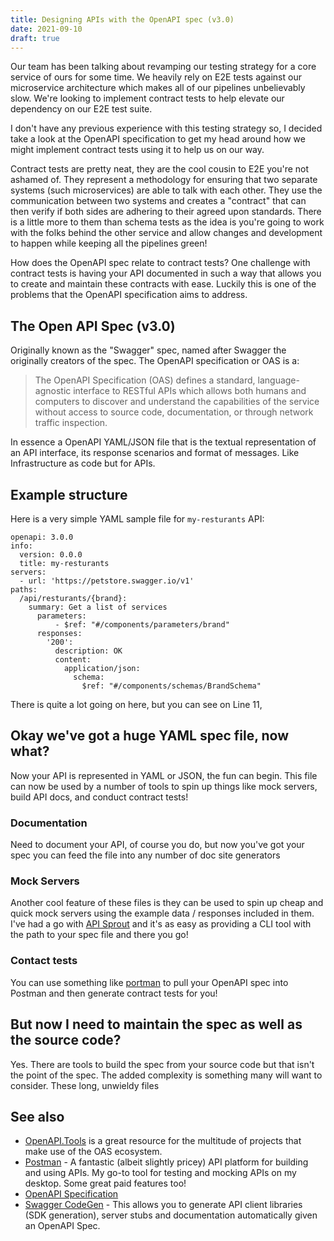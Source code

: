 ```yaml
---
title: Designing APIs with the OpenAPI spec (v3.0)
date: 2021-09-10
draft: true
---
```


Our team has been talking about revamping our testing strategy for a core service of ours for some time. We heavily 
rely on E2E tests against our microservice architecture which makes all of our pipelines unbelievably slow. 
We're looking to implement contract tests to help elevate our dependency on our E2E test suite. 

I don't have any previous experience with this testing strategy so, I decided take a look at the OpenAPI
specification to get my head around how we might implement contract tests using it to help us on our
way.

Contract tests are pretty neat, they are the cool cousin to E2E you're not ashamed of. 
They represent a methodology for ensuring that two separate systems (such microservices) are able to talk with each
other. They use the communication between two systems and creates a "contract" that can then verify if both sides are
adhering to their agreed upon standards. There is a little more to them than schema tests as the idea is you're going to work with
the folks behind the other service and allow changes and development to happen while keeping all the pipelines green!

How does the OpenAPI spec relate to contract tests? One challenge with contract tests is having your
API documented in such a way that allows you to create and maintain these contracts with ease. 
Luckily this is one of the problems that the OpenAPI specification aims to address.

## The Open API Spec (v3.0)

Originally known as the "Swagger" spec, named after Swagger the originally creators of the spec. The OpenAPI 
specification or OAS is a:

> The OpenAPI Specification (OAS) defines a standard, language-agnostic interface to RESTful APIs which allows both 
> humans and computers to discover and understand the capabilities of the service without access to source code, 
> documentation, or through network traffic inspection.

In essence a OpenAPI YAML/JSON file that is the textual representation of an API interface, its response scenarios and
format of messages. Like Infrastructure as code but for APIs. 

## Example structure

Here is a very simple YAML sample file for `my-resturants` API:

```yaml{numberLines: true}
openapi: 3.0.0
info:
  version: 0.0.0
  title: my-resturants
servers:
  - url: 'https://petstore.swagger.io/v1'
paths:
  /api/resturants/{brand}:
    summary: Get a list of services
      parameters:
          - $ref: "#/components/parameters/brand"
      responses:
        '200':
          description: OK
          content:
            application/json:
              schema:
                $ref: "#/components/schemas/BrandSchema"
```

There is quite a lot going on here, but you can see on Line 11,

## Okay we've got a huge YAML spec file, now what?

Now your API is represented in YAML or JSON, the fun can begin. This file can now be used by a number of tools to spin
up things like mock servers, build API docs, and conduct contract tests!

### Documentation

Need to document your API, of course you do, but now you've got your spec you can feed the file into any number of doc site generators

### Mock Servers

Another cool feature of these files is they can be used to spin up cheap and quick mock servers using the example data 
/ responses included in them. I've had a go with [API Sprout](https://github.com/danielgtaylor/apisprout) and it's as 
easy as providing a CLI tool with the path to your spec file and there you go! 

### Contact tests



You can use something like [portman](https://github.com/apideck-libraries/portman) to pull your OpenAPI spec into 
Postman and then generate contract tests for you!

## But now I need to maintain the spec as well as the source code?

Yes. There are tools to build the spec from your source code but that isn't the point of the spec. The added complexity
is something many will want to consider. These long, unwieldy files 

## See also

- [OpenAPI.Tools](https://openapi.tools/) is a great resource for the multitude of projects that make use of the OAS 
ecosystem.
- [Postman](https://www.postman.com/) - A fantastic (albeit slightly pricey) API platform for building and using APIs.
My go-to tool for testing and mocking APIs on my desktop. Some great paid features too!
- [OpenAPI Specification](https://swagger.io/specification/)
- [Swagger CodeGen](https://github.com/swagger-api/swagger-codegen) - This allows you to generate API client libraries 
(SDK generation), server stubs and documentation automatically given an OpenAPI Spec.
